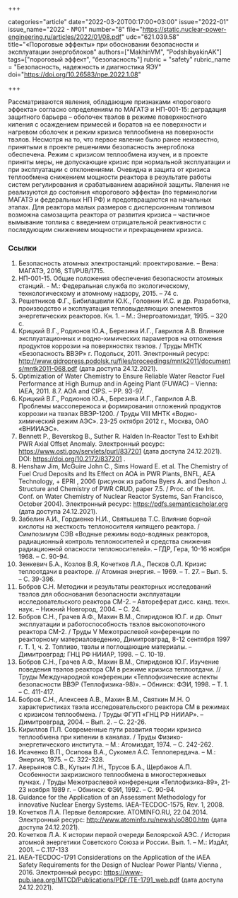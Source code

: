 +++

categories="article"
date="2022-03-20T00:17:00+03:00"
issue="2022-01"
issue_name="2022 - №01"
number="8"
file="https://static.nuclear-power-engineering.ru/articles/2022/01/08.pdf"
udc="621.039.58"
title="«Пороговые эффекты» при обосновании безопасности и эксплуатации энергоблоков"
authors=["MakhinVM", "PodshibyakinAK"]
tags=["пороговый эффект", "безопасность"]
rubric = "safety"
rubric_name = "Безопасность, надежность и диагностика ЯЭУ"
doi="https://doi.org/10.26583/npe.2022.1.08"

+++

Рассматриваются явления, обладающие признаками «порогового эффекта» согласно определениям по МАГАТЭ и НП-001-15: деградация защитного барьера – оболочек твэлов в режиме поверхностного кипения с осаждением примесей и боратов на ее поверхности и нагревом оболочек и режим кризиса теплообмена на поверхности твэлов. Несмотря на то, что первое явление было ранее неизвестно, принятыми в проекте решениями безопасность энергоблока обеспечена. Режим с кризисом теплообмена изучен, и в проекте приняты меры, не допускающие кризис при нормальной эксплуатации и при эксплуатации с отклонениями. Очевидна и защита от кризиса теплообмена снижением мощности реактора в результате работы систем регулирования и срабатыванием аварийной защиты. Явления не реализуются до состояния «порогового эффекта» (по терминологии МАГАТЭ и федеральных НП РФ) и предотвращаются на начальных этапах. Для реактора малых размеров c дисперсионным топливом возможна самозащита реактора от развития кризиса – частичное вымывание топлива с введением отрицательной реактивности с последующим снижением мощности и прекращением кризиса.

### Ссылки

1. Безопасность атомных электростанций: проектирование. – Вена: МАГАТЭ, 2016, STI/PUB/1715.
2. НП-001-15. Общие положения обеспечения безопасности атомных станций. - М.: Федеральная служба по экологическому, технологическому и атомному надзору, 2015. – 74 с.
3. Решетников Ф.Г., Бибилашвили Ю.К., Головнин И.С. и др. Разработка, производство и эксплуатация тепловыделяющих элементов энергетических реакторов. Кн. 1. – М.: Энергоатомиздат, 1995. – 320 с.
4. Крицкий В.Г., Родионов Ю.А., Березина И.Г., Гаврилов А.В. Влияние эксплуатационных и водно-химических параметров на отложения продуктов коррозии на поверхностях твэлов. / Труды МНТК «Безопасность ВВЭР» г. Подольск, 2011. Электронный ресурс: http://www.gidropress.podolsk.ru/files/proceedings/mntk2011/documents/mntk2011-068.pdf (дата доступа 24.12.2021).
5. Optimization of Water Chemistry to Ensure Reliable Water Reactor Fuel Performance at High Burnup and in Ageing Plant (FUWAC) – Vienna: IAEA, 2011. 8.7. AOA and CIPS. – PP. 93-97.
6. Крицкий В.Г., Родионов Ю.А., Березина И.Г., Гаврилов А.В. Проблемы массопереноса и формирования отложений продуктов коррозии на твэлах ВВЭР-1200. / Труды VIII МНТК «Водно-химический режим АЭС». 23-25 октября 2012 г., Москва, ОАО «ВНИИАЭС».
7. Bennett P., Beverskog B., Suther R. Halden In-Reactor Test to Exhibit PWR Axial Offset Anomaly. Электронный ресурс: https://www.osti.gov/servlets/purl/837201 (дата доступа 24.12.2021). DOI: https://doi.org/10.2172/837201 .
8. Henshaw Jim, McGuire John C., Sims Howard E. et al. The Chemistry of Fuel Crud Deposits and Its Effect on AOA in PWR Plants, BNFL, AEA Technology, + EPRI , 2006 (рисунок из работы Byers A. and Deshon J. Structure and Chemistry of PWR CRUD, paper 7.5. / Proc. of the Int. Conf. on Water Chemistry of Nuclear Reactor Systems, San Francisco, October 2004). Электронный ресурс: https://pdfs.semanticscholar.org (дата доступа 24.12.2021).
9. Забелин А.И., Гордиенко Н.И., Святышева Т.С. Влияние борной кислоты на жесткость теплоносителя кипящего реактора. / Симпозимум СЭВ «Водные режимы водо-водяных реакторов, радиационный контроль теплоносителей и средства снижения радиационной опасности теплоносителей». – ГДР, Гера, 10-16 ноября 1968. – С. 90-94.
10. Зенкевич Б.А., Козлов В.Я, Кочетков Л.А., Песков О.Л. Кризис теплоотдачи в реакторе. // Атомная энергия. – 1969. – Т. 27. – Вып. 5. – С. 39-396.
11. Бобров С.Н. Методики и результаты реакторных исследований твэлов для обоснования безопасности эксплуатации исследовательского реактора СМ-2. – Автореферат дисс. канд. техн. наук. – Нижний Новгород, 2004. – С. 24.
12. Бобров С.Н., Грачев А.Ф., Махин В.М., Спиридонов Ю.Г. и др. Опыт эксплуатации и работоспособность твэлов высокопоточного реактора СМ-2. / Труды V Межотраслевой конференции по реакторному материаловедению, Димитровград, 8-12 сентября 1997 г. Т. 1, ч. 2. Топливо, твэлы и поглощающие материалы. – Димитровград: ГНЦ РФ НИИАР, 1998. – С. 10-19.
13. Бобров С.Н., Грачев А.Ф., Махин В.М., Спиридонов Ю.Г. Изучение поведения твэлов реактора СМ в режиме кризиса теплоотдачи. // Труды Международной конференции «Теплофизические аспекты безопасности ВВЭР (Теплофизика-98)». – Обнинск: ФЭИ, 1998. – Т. 1. – С. 411-417.
14. Бобров С.Н., Алексеев А.В., Махин В.М., Святкин М.Н. О характеристиках твэла исследовательского реактора СМ в режимах с кризисом теплообмена. / Труды ФГУП «ГНЦ РФ НИИАР». – Димитровград, 2004. – Вып. 2. – С. 22-26.
15. Кириллов П.Л. Современные пути развития теории кризиса теплообмена при кипении в каналах. / Труды Физико-энергетического института. – М.: Атомиздат, 1974. – С. 242-262.
16. Исаченко В.П., Осипова В.А., Сукомел А.С. Теплопередача. – М.: Энергия, 1975. – С. 322-328.
17. Аверьянов С.В., Кутьин Л.Н., Трусов Б.А., Щербаков А.П. Особенности закризисного теплообмена в многостержневых пучках. / Труды Межотраслевой конференции «Теплофизика-89», 21-23 ноября 1989 г. – Обнинск: ФЭИ, 1992. – С. 90-94.
18. Guidance for the Application of an Assessment Methodology for innovative Nuclear Energy Systems. IAEA-TECDOC-1575, Rev. 1, 2008.
19. Кочетков Л.А. Первые белоярские. ATOMINFO.RU, 22.04.2014. Электронный ресурс: http://www.atominfo.ru/newsh/o0800.htm (дата доступа 24.12.2021).
20. Кочетков Л.А. К истории первой очереди Белоярской АЭС. / История атомной энергетики Советского Союза и России. Вып. 1. – М.: ИздАт, 2001. – С.117-133
21. IAEA-TECDOC-1791 Considerations on the Application of the iAEA Safety Requirements for the Design of Nuclear Power Plants/ Vienna , 2016. Электронный ресурс: https://www-pub.iaea.org/MTCD/Publications/PDF/TE-1791_web.pdf (дата доступа 24.12.2021).